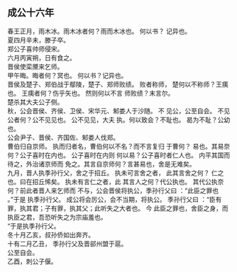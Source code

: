 ## 成公十六年
春王正月，雨木冰。雨木冰者何？雨而木冰也。 何以书？
记异也。  
夏四月辛未，滕子卒。  
郑公子喜帅师侵宋。  
六月丙寅朔，日有食之。  
晋侯使栾黡来乞师。  
甲午晦。晦者何？冥也。 何以书？记异也。  
晋侯及楚子、郑伯战于鄢陵，楚子、郑师败绩。 败者称师，
楚何以不称师？王痍也。 王痍者何？伤乎矢也。 然则何以不言
师败绩？末言尔。  
楚杀其大夫公子侧。  
秋，公会晋侯、齐侯、卫侯、宋华元、邾娄人于沙随。 不
见公，公至自会。 不见公者何？公不见见也。 公不见见，大夫
执。何以致会？不耻也。 曷为不耻？公幼也。  
公会尹子、晋侯、齐国佐、邾娄人伐郑。  
曹伯归自京师。 执而归者名，曹伯何以不名？而不言复归
于曹何？ 易也。其易奈何？公子喜时在内也。 公子喜时在内则
何以易？公子喜时者仁人也。 内平其国而待之，外治诸京师而
免之。其言自京师何？言甚易也，舍是无难矣。  
九月，晋人执季孙行父，舍之于招丘。 执未可言舍之者，
此其言舍之何？ 仁之也。曰在招丘悕矣。 执未有言仁之者，此
其言人之何？代公执也。 其代公执奈何？前此者晋人来乞师而
不与，公会晋侯将执公，季孙行父曰 ：“此臣之罪也 。”于是
执季孙行父。 成公将会厉公，会不当期，将执公。 季孙行父曰
：“臣有罪，执其君；子有罪，执其父；此听失之大者也。 今
此臣之罪也，舍臣之身，而执臣之君，吾恐听失之为宗庙羞也。  
“于是执季孙行父。  
冬十月乙亥，叔孙侨如出奔齐。  
十有二月乙丑， 季孙行父及晋郤州盟于扈。  
公至自会。  
乙酉，刺公子偃。  

